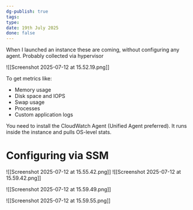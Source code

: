```yaml
---
dg-publish: true
tags: 
type: 
date: 19th July 2025
done: false
---
```

When I launched an instance these are coming, without configuring any agent. Probably collected via hypervisor

![[Screenshot 2025-07-12 at 15.52.19.png]]

To get metrics like:
- Memory usage
- Disk space and IOPS
- Swap usage
- Processes
- Custom application logs

You need to install the CloudWatch Agent (Unified Agent preferred). It runs inside the instance and pulls OS-level stats.

# Configuring via SSM

![[Screenshot 2025-07-12 at 15.55.42.png]]
![[Screenshot 2025-07-12 at 15.59.42.png]]

![[Screenshot 2025-07-12 at 15.59.49.png]]

![[Screenshot 2025-07-12 at 15.59.55.png]]